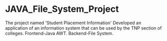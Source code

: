 # JAVA_File_System_Project
The project named 'Student Placement Information' Developed an application of an information system that can be used by the TNP section of colleges. Frontend-Java AWT. Backend-File System.
